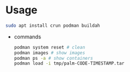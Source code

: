 # Usage

```bash
sudo apt install crun podman buildah
```

- commands

  ```bash
  podman system reset # clean
  podman images # show images
  podman ps -a # show containers
  podman load -i tmp/palm-CODE-TIMESTAMP.tar
  ```
